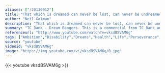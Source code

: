 ```yaml
---
aliases: ["/20130912"]
title: "That which is dreamed can never be lost, can never be undreamed."
author: "Neil Gaiman"
description: "That which is dreamed can never be lost, can never be undreamed. - Neil Gaiman quotes from GetInspired365.com"
summary: "TC Bank - Dream Rangers. This is a commercial from TC Bank and shows the importance of dreaming."
referenceurl: "http://www.youtube.com/watch?v=vksdBSVAM6g"
tags: ["Ambition","Disability","Dreams","Health","Life","Perseverance","Year2013",]
source: "youtube"
videoid: "vksdBSVAM6g"
image: "https://img.youtube.com/vi/vksdBSVAM6g/0.jpg"
---
```


{{< youtube vksdBSVAM6g >}}
